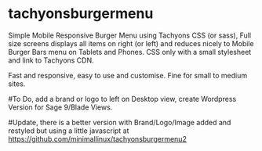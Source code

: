 # tachyonsburgermenu
Simple Mobile Responsive Burger Menu using Tachyons CSS (or sass), Full size screens displays all items on right (or left) and reduces nicely to Mobile Burger Bars menu on Tablets and Phones. CSS only with a small stylesheet and link to Tachyons CDN.

Fast and responsive, easy to use and customise. Fine for small to medium sites.

#To Do, add a brand or logo to left on Desktop view, create Wordpress Version for Sage 9/Blade Views.


#Update, there is a better version with Brand/Logo/Image added and restyled but using a little javascript at https://github.com/minimallinux/tachyonsburgermenu2


